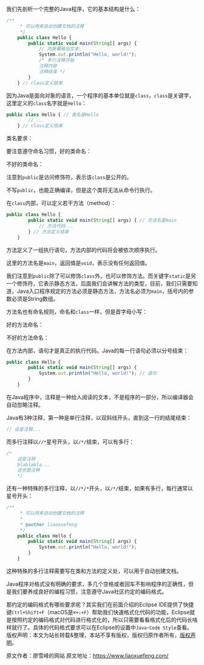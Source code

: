 


我们先剖析一个完整的Java程序，它的基本结构是什么：


```js 
/**
     * 可以用来自动创建文档的注释
     */
    public class Hello {
        public static void main(String[] args) {
            // 向屏幕输出文本:
            System.out.println("Hello, world!");
            /* 多行注释开始
            注释内容
            注释结束 */
        }
    } // class定义结束
```

因为Java是面向对象的语言，一个程序的基本单位就是`class`，`class`是关键字，这里定义的`class`名字就是`Hello`：


```js 
public class Hello { // 类名是Hello
        // ...
    } // class定义结束
```

类名要求：

要注意遵守命名习惯，好的类命名：

不好的类命名：

注意到`public`是访问修饰符，表示该`class`是公开的。

不写`public`，也能正确编译，但是这个类将无法从命令行执行。

在`class`内部，可以定义若干方法（method）：

```js 
public class Hello {
        public static void main(String[] args) { // 方法名是main
            // 方法代码...
        } // 方法定义结束
    }
```

方法定义了一组执行语句，方法内部的代码将会被依次顺序执行。

这里的方法名是`main`，返回值是`void`，表示没有任何返回值。

我们注意到`public`除了可以修饰`class`外，也可以修饰方法。而关键字`static`是另一个修饰符，它表示静态方法，后面我们会讲解方法的类型，目前，我们只需要知道，Java入口程序规定的方法必须是静态方法，方法名必须为`main`，括号内的参数必须是String数组。

方法名也有命名规则，命名和`class`一样，但是首字母小写：

好的方法命名：

不好的方法命名：

在方法内部，语句才是真正的执行代码。Java的每一行语句必须以分号结束：

```js 
public class Hello {
        public static void main(String[] args) {
            System.out.println("Hello, world!"); // 语句
        }
    }
```

在Java程序中，注释是一种给人阅读的文本，不是程序的一部分，所以编译器会自动忽略注释。

Java有3种注释，第一种是单行注释，以双斜线开头，直到这一行的结尾结束：

```js 
// 这是注释...
```

而多行注释以`//*`星号开头，以`/*/`结束，可以有多行：


```js 
/*
    这是注释
    blablabla...
    这也是注释
    */
```

还有一种特殊的多行注释，以`//*/*`开头，以`/*/`结束，如果有多行，每行通常以星号开头：


```js 
/**
     * 可以用来自动创建文档的注释
     * 
     * @auther liaoxuefeng
     */
    public class Hello {
        public static void main(String[] args) {
            System.out.println("Hello, world!");
        }
    }
```

这种特殊的多行注释需要写在类和方法的定义处，可以用于自动创建文档。

Java程序对格式没有明确的要求，多几个空格或者回车不影响程序的正确性，但是我们要养成良好的编程习惯，注意遵守Java社区约定的编码格式。

那约定的编码格式有哪些要求呢？其实我们在前面介绍的Eclipse IDE提供了快捷键`Ctrl+Shift+F`（macOS是`⌘+⇧+F`）帮助我们快速格式化代码的功能，Eclipse就是按照约定的编码格式对代码进行格式化的，所以只需要看看格式化后的代码长啥样就行了。具体的代码格式要求可以在Eclipse的设置中`Java`-`Code Style`查看。
版权声明：本文为站长转载&整理，本站不享有版权，版权归原作者所有，[版权声明](https://gitee.com/hezhiyuan007/java-notes/raw/master/disclaimer.md)。




原文作者：廖雪峰的网站 原文地址：https://www.liaoxuefeng.com/